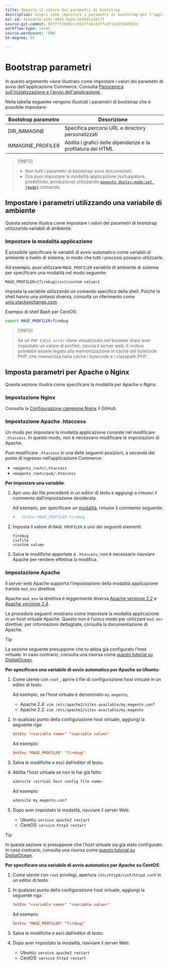 ```yaml
---
title: Imposta il valore dei parametri di bootstrap
description: Scopri come impostare i parametri di bootstrap per l’applicazione Commerce.
exl-id: 4e1e4e5e-e1bc-49a5-8a2a-2e6b91ca9175
source-git-commit: 95ffff39d82cc9027fa633dffedf15193040802d
workflow-type: tm+mt
source-wordcount: '594'
ht-degree: 0%

---
```


# Bootstrap parametri

In questo argomento viene illustrato come impostare i valori dei parametri di avvio dell&#39;applicazione Commerce. Consulta [Panoramica sull&#39;inizializzazione e l&#39;avvio dell&#39;applicazione](initialization.md).

Nella tabella seguente vengono illustrati i parametri di bootstrap che è possibile impostare:

| Bootstrap parametro | Descrizione |
| ------------------- | -------------------------------------------- |
| DIR_IMMAGINE | Specifica percorsi URL e directory personalizzati |
| IMMAGINE_PROFILER | Abilita i grafici delle dipendenze e la profilatura dei HTML |

>[!INFO]
>
>- Non tutti i parametri di bootstrap sono documentati.
>- Ora puoi impostare la modalità applicazione (sviluppatore, predefinito, produzione) utilizzando [`magento deploy:mode:set {mode}`](../cli/set-mode.md) comando.


## Impostare i parametri utilizzando una variabile di ambiente

Questa sezione illustra come impostare i valori dei parametri di bootstrap utilizzando variabili di ambiente.

### Impostare la modalità applicazione

È possibile specificare le variabili di avvio automatico come variabili di ambiente a livello di sistema, in modo che tutti i processi possano utilizzarle.

Ad esempio, puoi utilizzare `MAGE_PROFILER` variabile di ambiente di sistema per specificare una modalità nel modo seguente:

```terminal
MAGE_PROFILER={firebug|csv|<custom value>}
```

Imposta la variabile utilizzando un comando specifico della shell. Poiché le shell hanno una sintassi diversa, consulta un riferimento come [unix.stackexchange.com][unix-stackx].

Esempio di shell Bash per CentOS:

```bash
export MAGE_PROFILER=firebug
```

>[!INFO]
>
>Se un `PHP Fatal error` viene visualizzato nel browser dopo aver impostato un valore di profiler, riavvia il server web. Il motivo potrebbe essere legato alla memorizzazione in cache del bytecode PHP, che memorizza nella cache i bytecode e i classpath PHP.

## Imposta parametri per Apache o Nginx

Questa sezione illustra come specificare la modalità per Apache o Nginx.

### Impostazione Nginx

Consulta la [Configurazione campione Nginx] il _GitHub_.

### Impostazione Apache .htaccess

Un modo per impostare la modalità applicazione consiste nel modificare `.htaccess`. In questo modo, non è necessario modificare le impostazioni di Apache.

Puoi modificare `.htaccess` in una delle seguenti posizioni, a seconda del punto di ingresso nell’applicazione Commerce:

- `<magento_root>/.htaccess`
- `<magento_root>/pub/.htaccess`

**Per impostare una variabile**:

1. Apri uno dei file precedenti in un editor di testo e aggiungi o rimuovi il commento dall’impostazione desiderata.

   Ad esempio, per specificare un [modalità](application-modes.md), rimuovi il commento seguente:

   ```conf
   #   SetEnv MAGE_PROFILER firebug
   ```

1. Imposta il valore di `MAGE_PROFILER` a uno dei seguenti elementi:

   ```terminal
   firebug
   csvfile
   <custom value>
   ```

1. Salva le modifiche apportate a `.htaccess`; non è necessario riavviare Apache per rendere effettiva la modifica.

### Impostazione Apache

Il server web Apache supporta l’impostazione della modalità applicazione tramite `mod_env` direttive.

Apache `mod_env` la direttiva è leggermente diversa [Apache versione 2.2] e [Apache versione 2.4].

Le procedure seguenti mostrano come impostare la modalità applicazione in un host virtuale Apache. Questo non è l’unico modo per utilizzare `mod_env` direttive; per informazioni dettagliate, consulta la documentazione di Apache.

>[!TIP]
>
>La sezione seguente presuppone che tu abbia già configurato l&#39;host virtuale. In caso contrario, consulta una risorsa come [questo tutorial su DigitalOcean](https://www.digitalocean.com/community/tutorials/how-to-set-up-apache-virtual-hosts-on-ubuntu-14-04-lts).

**Per specificare una variabile di avvio automatico per Apache su Ubuntu**:

1. Come utente con `root` , aprire il file di configurazione host virtuale in un editor di testo.

   Ad esempio, se l’host virtuale è denominato `my.magento`,

   - Apache 2.4: `vim /etc/apache2/sites-available/my.magento.conf`
   - Apache 2.2: `vim /etc/apache2/sites-available/my.magento`

1. In qualsiasi punto della configurazione host virtuale, aggiungi la seguente riga:

   ```conf
   SetEnv "<variable name>" "<variable value>"
   ```

   Ad esempio:

   ```conf
   SetEnv "MAGE_PROFILER" "firebug"
   ```

1. Salva le modifiche e esci dall’editor di testo.
1. Abilita l&#39;host virtuale se non lo hai già fatto:

   ```bash
   a2ensite <virtual host config file name>
   ```

   Ad esempio:

   ```bash
   a2ensite my.magento.conf
   ```

1. Dopo aver impostato la modalità, riavviare il server Web:

   - Ubuntu: `service apache2 restart`
   - CentOS: `service httpd restart`

>[!TIP]
>
>In questa sezione si presuppone che l&#39;host virtuale sia già stato configurato. In caso contrario, consulta una risorsa come [questo tutorial su DigitalOcean](https://www.digitalocean.com/community/tutorials/how-to-set-up-apache-virtual-hosts-on-centos-6).

**Per specificare una variabile di avvio automatico per Apache su CentOS**:

1. Come utente con `root` privilegi, apertura `/etc/httpd/conf/httpd.conf` in un editor di testo.

1. In qualsiasi punto della configurazione host virtuale, aggiungi la seguente riga:

   ```conf
   SetEnv "<variable name>" "<variable value>"
   ```

   Ad esempio:

   ```conf
   SetEnv "MAGE_PROFILER" "firebug"
   ```

1. Salva le modifiche e esci dall’editor di testo.

1. Dopo aver impostato la modalità, riavviare il server Web:

   - Ubuntu: `service apache2 restart`
   - CentOS: `service httpd restart`

<!-- link definitions -->

[Apache versione 2.2]: https://httpd.apache.org/docs/2.2/mod/mod_env.html#setenv
[Apache versione 2.4]: https://httpd.apache.org/docs/2.4/mod/mod_env.html#setenv
[Configurazione campione Nginx]: https://github.com/magento/magento2/blob/2.4/nginx.conf.sample#L16
[unix-stackx]: https://unix.stackexchange.com/questions/117467/how-to-permanently-set-environmental-variables
